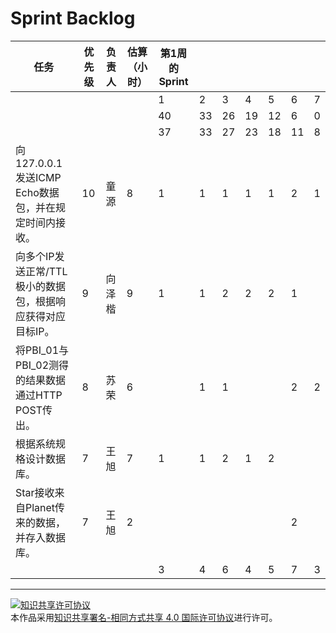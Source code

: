 # Sprint Backlog

| 任务 | 优先级 | 负责人 | 估算（小时） | 第1周的Sprint |  |  |  |  |  |  |
| --- | --- | --- | --- | --- | --- | --- | --- | --- | --- | --- |
|  |  |  |  | 1 | 2 | 3 | 4 | 5 | 6 | 7 |
|  |  |  |  | 40 | 33 | 26 | 19 | 12 | 6 | 0 |
|  |  |  |  | 37 | 33 | 27 | 23 | 18 | 11 | 8 |
| 向127.0.0.1发送ICMP Echo数据包，并在规定时间内接收。 | 10 | 童源 | 8 | 1 | 1 | 1 | 1 | 1 | 2 | 1 |
| 向多个IP发送正常/TTL极小的数据包，根据响应获得对应目标IP。 | 9 | 向泽楷 | 9 | 1 | 1 | 2 | 2 | 2 | 1 |  |
| 将PBI_01与PBI_02测得的结果数据通过HTTP POST传出。 | 8 | 苏荣 | 6 |  | 1 | 1 |  |  | 2 | 2 |
| 根据系统规格设计数据库。 | 7 | 王旭 | 7 | 1 | 1 | 2 | 1 | 2 |  |  |
| Star接收来自Planet传来的数据，并存入数据库。 | 7 | 王旭 | 2 |  |  |  |  |  | 2 |  |
|  |  |  |  | 3 | 4 | 6 | 4 | 5 | 7 | 3 |

<hr>

<a rel="license" href="http://creativecommons.org/licenses/by-sa/4.0/"><img alt="知识共享许可协议" style="border-width:0" src="https://i.creativecommons.org/l/by-sa/4.0/88x31.png" /></a><br />本作品采用<a rel="license" href="http://creativecommons.org/licenses/by-sa/4.0/">知识共享署名-相同方式共享 4.0 国际许可协议</a>进行许可。